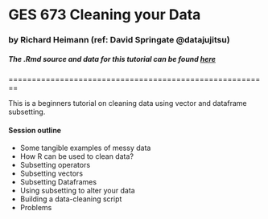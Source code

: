 # GES 673 Cleaning your Data  #
### by Richard Heimann (ref: David Springate @datajujitsu) ###

##### The .Rmd source and data for this tutorial can be found [here](https://github.com/rheimann/UMBC/tree/master/beginners)
========================================================

This is a beginners tutorial on cleaning data using vector and dataframe subsetting.

#### Session outline

* Some tangible examples of messy data
* How R can be used to clean data?
* Subsetting operators
* Subsetting vectors
* Subsetting Dataframes
* Using subsetting to alter your data
* Building a data-cleaning script
* Problems
